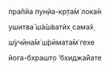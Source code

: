 пра̄пйа пун̣йа-кр̣та̄м̇ лока̄н

ушитва̄ ш́а̄ш́ватӣх̣ сама̄х̣

ш́учӣна̄м̇ ш́рӣмата̄м̇ гехе

йога-бхрашт̣о ’бхиджа̄йате
